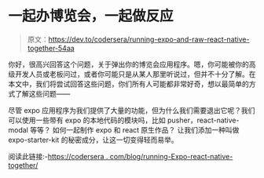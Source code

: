 # 一起办博览会，一起做反应

> 原文：<https://dev.to/codersera/running-expo-and-raw-react-native-together-54aa>

你好，很高兴回答这个问题，关于弹出你的博览会应用程序。嗯，你可能被你的高级开发人员或老板问过，或者你可能只是从某人那里听说过，但并不十分了解。在本文中，我们将尝试回答这些问题，你们所有人可能都非常好奇，想以最简单的方式了解这些问题——

尽管 expo 应用程序为我们提供了大量的功能，但为什么我们需要退出它呢？我们可以使用一些带有 expo 的本地代码的模块吗，比如 pusher，react-native-modal 等等？
如何一起制作 expo 和 react 原生作品？
让我们添加一种叫做 expo-starter-kit 的秘密成分，让这一切变得轻而易举。

阅读此链接:-[https://codersera . com/blog/running-Expo-react-native-together/](https://codersera.com/blog/running-expo-react-native-together/)